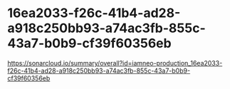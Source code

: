 # 16ea2033-f26c-41b4-ad28-a918c250bb93-a74ac3fb-855c-43a7-b0b9-cf39f60356eb
https://sonarcloud.io/summary/overall?id=iamneo-production_16ea2033-f26c-41b4-ad28-a918c250bb93-a74ac3fb-855c-43a7-b0b9-cf39f60356eb
